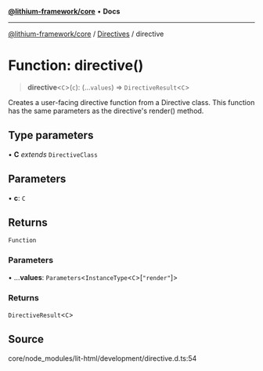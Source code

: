 [**@lithium-framework/core**](../../../README.md) • **Docs**

***

[@lithium-framework/core](../../../README.md) / [Directives](../README.md) / directive

# Function: directive()

> **directive**\<`C`\>(`c`): (...`values`) => `DirectiveResult`\<`C`\>

Creates a user-facing directive function from a Directive class. This
function has the same parameters as the directive's render() method.

## Type parameters

• **C** *extends* `DirectiveClass`

## Parameters

• **c**: `C`

## Returns

`Function`

### Parameters

• ...**values**: `Parameters`\<`InstanceType`\<`C`\>\[`"render"`\]\>

### Returns

`DirectiveResult`\<`C`\>

## Source

core/node\_modules/lit-html/development/directive.d.ts:54
